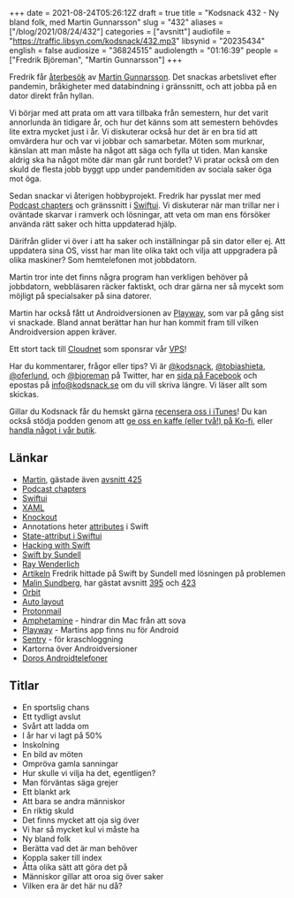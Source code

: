 +++
date = 2021-08-24T05:26:12Z
draft = true
title = "Kodsnack 432 - Ny bland folk, med Martin Gunnarsson"
slug = "432"
aliases = ["/blog/2021/08/24/432"]
categories = ["avsnitt"]
audiofile = "https://traffic.libsyn.com/kodsnack/432.mp3"
libsynid = "20235434"
english = false
audiosize = "36824515"
audiolength = "01:16:39"
people = ["Fredrik Björeman", "Martin Gunnarsson"]
+++

Fredrik får [återbesök](https://kodsnack.se/425/) av [Martin Gunnarsson](https://twitter.com/gunnarsson). Det snackas arbetslivet efter pandemin, bråkigheter med databindning i gränssnitt, och att jobba på en dator direkt från hyllan.

Vi börjar med att prata om att vara tillbaka från semestern, hur det varit annorlunda än tidigare år, och hur det känns som att semestern behövdes lite extra mycket just i år. Vi diskuterar också hur det är en bra tid att omvärdera hur och var vi jobbar och samarbetar. Möten som murknar, känslan att man måste ha något att säga och fylla ut tiden. Man kanske aldrig ska ha något möte där man går runt bordet? Vi pratar också om den skuld de flesta jobb byggt upp under pandemitiden av sociala saker öga mot öga.

Sedan snackar vi återigen hobbyprojekt. Fredrik har pysslat mer med [Podcast chapters](https://chaptersapp.com/) och gränssnitt i [Swiftui](https://developer.apple.com/xcode/swiftui/). Vi diskuterar när man trillar ner i oväntade skarvar i ramverk och lösningar, att veta om man ens försöker använda rätt saker och hitta uppdaterad hjälp.

Därifrån glider vi över i att ha saker och inställningar på sin dator eller ej. Att uppdatera sina OS, visst har man lite olika takt och vilja att uppgradera på olika maskiner? Som hemtelefonen mot jobbdatorn.

Martin tror inte det finns några program han verkligen behöver på jobbdatorn, webbläsaren räcker faktiskt, och drar gärna ner så mycekt som möjligt på specialsaker på sina datorer.

Martin har också fått ut Androidversionen av [Playway](https://www.playway.app/), som var på gång sist vi snackade. Bland annat berättar han hur han kommit fram till vilken Androidversion appen kräver.

Ett stort tack till [Cloudnet](https://www.cloudnet.se) som sponsrar vår [VPS](https://en.wikipedia.org/wiki/Virtual_private_server)!

Har du kommentarer, frågor eller tips? Vi är [@kodsnack](https://www.twitter.com/kodsnack), [@tobiashieta](https://www.twitter.com/tobiashieta), [@oferlund](https://www.twitter.com/oferlund), och [@bjoreman](https://www.twitter.com/bjoreman) på Twitter, har en [sida på Facebook](https://www.facebook.com/kodsnack) och epostas på [info@kodsnack.se](mailto:info@kodsnack.se) om du vill skriva längre. Vi läser allt som skickas.

Gillar du Kodsnack får du hemskt gärna [recensera oss i iTunes](https://itunes.apple.com/se/podcast/kodsnack/id561631498?l=en)! Du kan också stödja podden genom att <a href="https://ko-fi.com/kodsnack" rel="payment">ge oss en kaffe (eller två!) på Ko-fi</a>, eller [handla något i vår butik](https://shop.spreadshirt.se/kodsnack/).

## Länkar ##
* [Martin](https://twitter.com/gunnarsson), gästade även [avsnitt 425](https://kodsnack.se/425/)
* [Podcast chapters](https://chaptersapp.com/)
* [Swiftui](https://developer.apple.com/xcode/swiftui/)
* [XAML](https://en.wikipedia.org/wiki/Extensible_Application_Markup_Language)
* [Knockout](https://knockoutjs.com/)
* Annotations heter [attributes](https://docs.swift.org/swift-book/ReferenceManual/Attributes.html) i Swift
* [State-attribut i Swiftui](https://www.hackingwithswift.com/quick-start/swiftui/whats-the-difference-between-observedobject-state-and-environmentobject)
* [Hacking with Swift](https://www.hackingwithswift.com/)
* [Swift by Sundell](https://www.swiftbysundell.com/)
* [Ray Wenderlich](https://www.raywenderlich.com/)
* [Artikeln](https://www.swiftbysundell.com/articles/bindable-swiftui-list-elements/) Fredrik hittade på Swift by Sundell med lösningen på problemen
* [Malin Sundberg](https://twitter.com/malinsundberg), har gästat avsnitt [395](https://kodsnack.se/395/) och [423](https://kodsnack.se/423/)
* [Orbit](https://timeinorbit.com/)
* [Auto layout](https://developer.apple.com/library/archive/documentation/UserExperience/Conceptual/AutolayoutPG/index.html)
* [Protonmail](https://protonmail.com/)
* [Amphetamine](https://roaringapps.com/app/amphetamine) - hindrar din Mac från att sova
* [Playway](https://www.playway.app/) - Martins app finns nu för Android
* [Sentry](https://docs.sentry.io/) - för kraschloggning
* Kartorna över Androidversioner
* [Doros Androidtelefoner](https://www.doro.com/sv-se/produkter/smartphones/)

## Titlar ##
* En sportslig chans
* Ett tydligt avslut
* Svårt att ladda om
* I år har vi lagt på 50%
* Inskolning
* En bild av möten
* Ompröva gamla sanningar
* Hur skulle vi vilja ha det, egentligen?
* Man förväntas säga grejer
* Ett blankt ark
* Att bara se andra människor
* En riktig skuld
* Det finns mycket att oja sig över
* Vi har så mycket kul vi måste ha
* Ny bland folk
* Berätta vad det är man behöver
* Koppla saker till index
* Åtta olika sätt att göra det på
* Människor gillar att oroa sig över saker
* Vilken era är det här nu då?